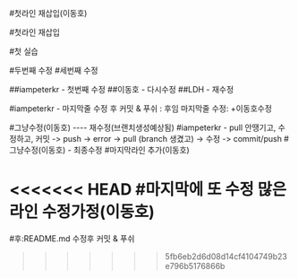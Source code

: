 #첫라인 재삽입(이동호)

#첫라인 재삽입

#첫 실습

#두번째 수정
#세번째 수정

##iampeterkr - 첫번째 수정
##이동호 - 다시수정
##LDH - 재수정

#iampeterkr - 마지막줄 수정 후 커밋 & 푸쉬  : 후임 마지막줄 수정: +이동호수정

#그냥수정(이동호) ---- 재수정(브랜치생성예상됨)
#iampeterkr - pull 안땡기고, 수정하고, 커밋 -> push -> error -> pull (branch 생겼고) -> 수정 -> commit/push
#그냥수정(이동호) - 최종수정
#마지막라인 추가(이동호)

<<<<<<< HEAD
#마지막에 또 수정 많은 라인 수정가정(이동호)
=======
#후:README.md 수정후 커밋 & 푸쉬
>>>>>>> 5fb6eb2d6d08d14cf4104749b23e796b5176866b
